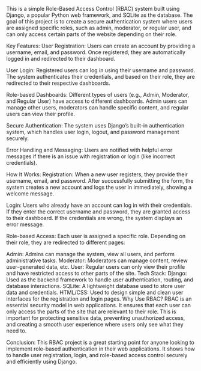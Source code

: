 This is a simple Role-Based Access Control (RBAC) system built using Django, a popular Python web framework, and SQLite as the database. The goal of this project is to create a secure authentication system where users are assigned specific roles, such as admin, moderator, or regular user, and can only access certain parts of the website depending on their role.

Key Features:
User Registration: Users can create an account by providing a username, email, and password. Once registered, they are automatically logged in and redirected to their dashboard.

User Login: Registered users can log in using their username and password. The system authenticates their credentials, and based on their role, they are redirected to their respective dashboards.

Role-based Dashboards: Different types of users (e.g., Admin, Moderator, and Regular User) have access to different dashboards. Admin users can manage other users, moderators can handle specific content, and regular users can view their profile.

Secure Authentication: The system uses Django’s built-in authentication system, which handles user login, logout, and password management securely.

Error Handling and Messaging: Users are notified with helpful error messages if there is an issue with registration or login (like incorrect credentials).

How It Works:
Registration: When a new user registers, they provide their username, email, and password. After successfully submitting the form, the system creates a new account and logs the user in immediately, showing a welcome message.

Login: Users who already have an account can log in with their credentials. If they enter the correct username and password, they are granted access to their dashboard. If the credentials are wrong, the system displays an error message.

Role-based Access: Each user is assigned a specific role. Depending on their role, they are redirected to different pages:

Admin: Admins can manage the system, view all users, and perform administrative tasks.
Moderator: Moderators can manage content, review user-generated data, etc.
User: Regular users can only view their profile and have restricted access to other parts of the site.
Tech Stack:
Django: Used as the backend framework to handle user authentication, routing, and database interactions.
SQLite: A lightweight database used to store user data and credentials.
HTML/CSS: Used to design simple and clean user interfaces for the registration and login pages.
Why Use RBAC?
RBAC is an essential security model in web applications. It ensures that each user can only access the parts of the site that are relevant to their role. This is important for protecting sensitive data, preventing unauthorized access, and creating a smooth user experience where users only see what they need to.

Conclusion:
This RBAC project is a great starting point for anyone looking to implement role-based authentication in their web applications. It shows how to handle user registration, login, and role-based access control securely and efficiently using Django.
